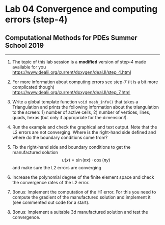 #  Lab 04 Convergence and computing errors (step-4)
## Computational Methods for PDEs Summer School 2019

* * * * *

1.  The topic of this lab session is a **modified** version of step-4 made
    available for you
    <https://www.dealii.org/current/doxygen/deal.II/step_4.html>

2.  For more information about computing errors see step-7 (it is a bit
    more complicated though)
    <https://www.dealii.org/current/doxygen/deal.II/step_7.html>

3.  Write a global template function `void mesh_info()` that takes a
    Triangulation and prints the following information about the triangulation
    to the screen: 1) number of active cells, 2) number of vertices, lines,
    quads, hexas (but only if appropriate for the dimension!).

4.  Run the example and check the graphical and text output. Note that the L2
    errors are not converging.  Where is the right-hand side defined and where
    do the boundary conditions come from?

5.  Fix the right-hand side and boundary conditions to get the
    manufactured solution $$u(x) = \sin(\pi x )\cdot\cos(\pi y)$$ and
    make sure the L2 errors are converging.

6.  Increase the polynomial degree of the finite element space and check
    the convergence rates of the L2 error.

7.  Bonus: Implement the computation of the H1 error. For this you need to
    compute the gradient of the manufactured solution and implement it
    (see commented out code for a start).

8.  Bonus: Implement a suitable 3d manufactured solution and test the
    convergence.
